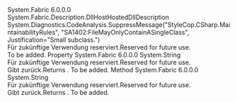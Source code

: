 <Type Name="DllHostHostedUnmanagedDllDescription" FullName="System.Fabric.Description.DllHostHostedUnmanagedDllDescription">
  <TypeSignature Language="C#" Value="public sealed class DllHostHostedUnmanagedDllDescription : System.Fabric.Description.DllHostHostedDllDescription" />
  <TypeSignature Language="ILAsm" Value=".class public auto ansi sealed beforefieldinit DllHostHostedUnmanagedDllDescription extends System.Fabric.Description.DllHostHostedDllDescription" />
  <TypeSignature Language="DocId" Value="T:System.Fabric.Description.DllHostHostedUnmanagedDllDescription" />
  <TypeSignature Language="VB.NET" Value="Public NotInheritable Class DllHostHostedUnmanagedDllDescription&#xA;Inherits DllHostHostedDllDescription" />
  <TypeSignature Language="F#" Value="type DllHostHostedUnmanagedDllDescription = class&#xA;    inherit DllHostHostedDllDescription" />
  <AssemblyInfo>
    <AssemblyName>System.Fabric</AssemblyName>
    <AssemblyVersion>6.0.0.0</AssemblyVersion>
  </AssemblyInfo>
  <Base>
    <BaseTypeName>System.Fabric.Description.DllHostHostedDllDescription</BaseTypeName>
  </Base>
  <Interfaces />
  <Attributes>
    <Attribute>
      <AttributeName>System.Diagnostics.CodeAnalysis.SuppressMessage("StyleCop.CSharp.MaintainabilityRules", "SA1402:FileMayOnlyContainASingleClass", Justification="Small subclass.")</AttributeName>
    </Attribute>
  </Attributes>
  <Docs>
    <summary>
      <para><span data-ttu-id="0f564-101">Für zukünftige Verwendung reserviert.</span><span class="sxs-lookup"><span data-stu-id="0f564-101">Reserved for future use.</span></span></para>
    </summary>
    <remarks>To be added.</remarks>
  </Docs>
  <Members>
    <Member MemberName="DllName">
      <MemberSignature Language="C#" Value="public string DllName { get; }" />
      <MemberSignature Language="ILAsm" Value=".property instance string DllName" />
      <MemberSignature Language="DocId" Value="P:System.Fabric.Description.DllHostHostedUnmanagedDllDescription.DllName" />
      <MemberSignature Language="VB.NET" Value="Public ReadOnly Property DllName As String" />
      <MemberSignature Language="F#" Value="member this.DllName : string" Usage="System.Fabric.Description.DllHostHostedUnmanagedDllDescription.DllName" />
      <MemberType>Property</MemberType>
      <AssemblyInfo>
        <AssemblyName>System.Fabric</AssemblyName>
        <AssemblyVersion>6.0.0.0</AssemblyVersion>
      </AssemblyInfo>
      <ReturnValue>
        <ReturnType>System.String</ReturnType>
      </ReturnValue>
      <Docs>
        <summary>
          <para><span data-ttu-id="0f564-102">Für zukünftige Verwendung reserviert.</span><span class="sxs-lookup"><span data-stu-id="0f564-102">Reserved for future use.</span></span></para>
        </summary>
        <value>
          <para><span data-ttu-id="0f564-103">Gibt <see cref="T:System.String" />zurück.</span><span class="sxs-lookup"><span data-stu-id="0f564-103">Returns <see cref="T:System.String" />.</span></span></para>
        </value>
        <remarks>To be added.</remarks>
      </Docs>
    </Member>
    <Member MemberName="ToString">
      <MemberSignature Language="C#" Value="public override string ToString ();" />
      <MemberSignature Language="ILAsm" Value=".method public hidebysig virtual instance string ToString() cil managed" />
      <MemberSignature Language="DocId" Value="M:System.Fabric.Description.DllHostHostedUnmanagedDllDescription.ToString" />
      <MemberSignature Language="VB.NET" Value="Public Overrides Function ToString () As String" />
      <MemberSignature Language="F#" Value="override this.ToString : unit -&gt; string" Usage="dllHostHostedUnmanagedDllDescription.ToString " />
      <MemberType>Method</MemberType>
      <AssemblyInfo>
        <AssemblyName>System.Fabric</AssemblyName>
        <AssemblyVersion>6.0.0.0</AssemblyVersion>
      </AssemblyInfo>
      <ReturnValue>
        <ReturnType>System.String</ReturnType>
      </ReturnValue>
      <Parameters />
      <Docs>
        <summary>
          <para><span data-ttu-id="0f564-104">Für zukünftige Verwendung reserviert.</span><span class="sxs-lookup"><span data-stu-id="0f564-104">Reserved for future use.</span></span></para>
        </summary>
        <returns>
          <para><span data-ttu-id="0f564-105">Gibt <see cref="T:System.String" />zurück.</span><span class="sxs-lookup"><span data-stu-id="0f564-105">Returns <see cref="T:System.String" />.</span></span></para>
        </returns>
        <remarks>To be added.</remarks>
      </Docs>
    </Member>
  </Members>
</Type>